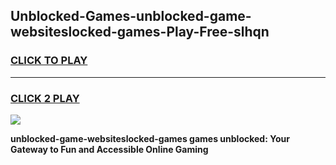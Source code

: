 
## Unblocked-Games-unblocked-game-websiteslocked-games-Play-Free-slhqn
<h3>
<a href="https://premium76.site?title=unblocked-game-websiteslocked-games&ref=22A">CLICK TO PLAY</a></h3>
<hr>

<h3>
<a href="https://premium76.site?title=unblocked-game-websiteslocked-games&ref=22A">CLICK 2 PLAY</a>
  
</h3>

<a href="https://premium76.site?title=unblocked-game-websiteslocked-games&ref=22A"><img src="https://clearcache.store/games.png"></a>


**unblocked-game-websiteslocked-games games unblocked: Your Gateway to Fun and Accessible Online Gaming**
